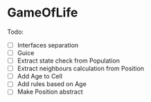 GameOfLife
==========

Todo:

- [ ] Interfaces separation
- [ ] Guice
- [ ] Extract state check from Population
- [ ] Extract neighbours calculation from Position
- [ ] Add Age to Cell
- [ ] Add rules based on Age
- [ ] Make Position abstract
